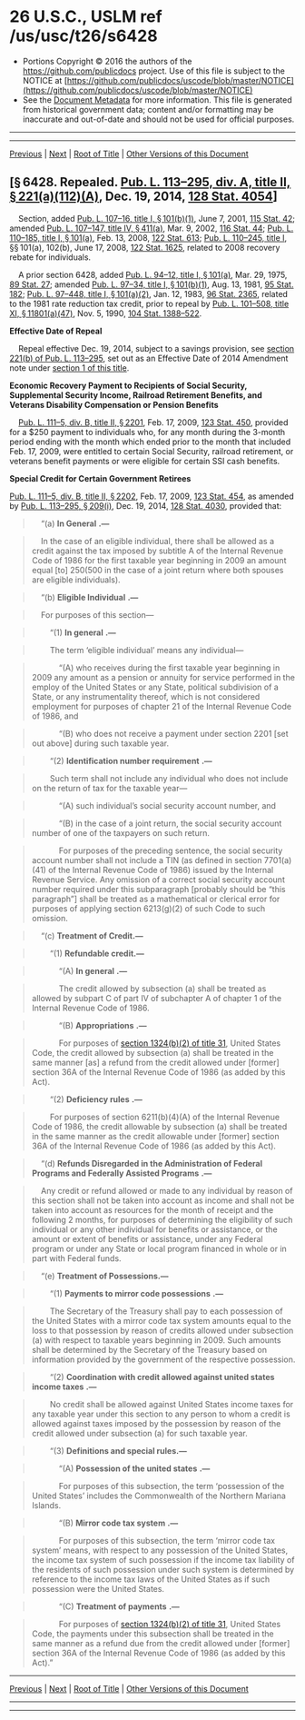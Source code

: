 ---
---

# 26 U.S.C., USLM ref /us/usc/t26/s6428

* Portions Copyright © 2016 the authors of the https://github.com/publicdocs project.
  Use of this file is subject to the NOTICE at [https://github.com/publicdocs/uscode/blob/master/NOTICE](https://github.com/publicdocs/uscode/blob/master/NOTICE)
* See the [Document Metadata](././../../../../../..//README.md) for more information.
  This file is generated from historical government data; content and/or formatting may be inaccurate and out-of-date and should not be used for official purposes.

----------
----------

[Previous](./../../../../../..//us/usc/t26/stF/ch65/schB/m__us_usc_t26_s6427.md) | [Next](./../../../../../..//us/usc/t26/stF/ch65/schB/m__us_usc_t26_s6429.md) | [Root of Title](./../../../../../../) | [Other Versions of this Document](https://publicdocs.github.io/go/links?ns=uslm&ref=%2Fus%2Fusc%2Ft26%2Fs6428)

## \[§ 6428. Repealed. [Pub. L. 113–295, div. A, title II, § 221(a)(112)(A)][/us/pl/113/295/s221/a/112/A], Dec. 19, 2014, [128 Stat. 4054][/us/stat/128/4054]\]

    Section, added [Pub. L. 107–16, title I, § 101(b)(1)][/us/pl/107/16/s101/b/1], June 7, 2001, [115 Stat. 42][/us/stat/115/42]; amended [Pub. L. 107–147, title IV, § 411(a)][/us/pl/107/147/s411/a], Mar. 9, 2002, [116 Stat. 44][/us/stat/116/44]; [Pub. L. 110–185, title I, § 101(a)][/us/pl/110/185/s101/a], Feb. 13, 2008, [122 Stat. 613][/us/stat/122/613]; [Pub. L. 110–245, title I][/us/pl/110/245], §§ 101(a), 102(b), June 17, 2008, [122 Stat. 1625][/us/stat/122/1625], related to 2008 recovery rebate for individuals.

    A prior section 6428, added [Pub. L. 94–12, title I, § 101(a)][/us/pl/94/12/s101/a], Mar. 29, 1975, [89 Stat. 27][/us/stat/89/27]; amended [Pub. L. 97–34, title I, § 101(b)(1)][/us/pl/97/34/s101/b/1], Aug. 13, 1981, [95 Stat. 182][/us/stat/95/182]; [Pub. L. 97–448, title I, § 101(a)(2)][/us/pl/97/448/s101/a/2], Jan. 12, 1983, [96 Stat. 2365][/us/stat/96/2365], related to the 1981 rate reduction tax credit, prior to repeal by [Pub. L. 101–508, title XI, § 11801(a)(47)][/us/pl/101/508/s11801/a/47], Nov. 5, 1990, [104 Stat. 1388–522][/us/stat/104/1388-522].

 __Effective Date of Repeal__ 

    Repeal effective Dec. 19, 2014, subject to a savings provision, see [section 221(b) of Pub. L. 113–295][/us/pl/113/295/s221/b], set out as an Effective Date of 2014 Amendment note under [section 1 of this title][/us/usc/t26/s1].

 __Economic Recovery Payment to Recipients of Social Security, Supplemental Security Income, Railroad Retirement Benefits, and Veterans Disability Compensation or Pension Benefits__ 

    [Pub. L. 111–5, div. B, title II, § 2201][/us/pl/111/5/s2201], Feb. 17, 2009, [123 Stat. 450][/us/stat/123/450], provided for a $250 payment to individuals who, for any month during the 3-month period ending with the month which ended prior to the month that included Feb. 17, 2009, were entitled to certain Social Security, railroad retirement, or veterans benefit payments or were eligible for certain SSI cash benefits.

 __Special Credit for Certain Government Retirees__ 

[Pub. L. 111–5, div. B, title II, § 2202][/us/pl/111/5/s2202], Feb. 17, 2009, [123 Stat. 454][/us/stat/123/454], as amended by [Pub. L. 113–295, § 209(i)][/us/pl/113/295/s209/i], Dec. 19, 2014, [128 Stat. 4030][/us/stat/128/4030], provided that:

>     “(a)  __In General__  __.—__ 

>     In the case of an eligible individual, there shall be allowed as a credit against the tax imposed by subtitle A of the Internal Revenue Code of 1986 for the first taxable year beginning in 2009 an amount equal \[to\] $250 ($500 in the case of a joint return where both spouses are eligible individuals).

>     “(b)  __Eligible Individual__  __.—__ 

>     For purposes of this section—

>         “(1)  __In general__  __.—__ 

>         The term ‘eligible individual’ means any individual—

>             “(A) who receives during the first taxable year beginning in 2009 any amount as a pension or annuity for service performed in the employ of the United States or any State, political subdivision of a State, or any instrumentality thereof, which is not considered employment for purposes of chapter 21 of the Internal Revenue Code of 1986, and

>             “(B) who does not receive a payment under section 2201 \[set out above\] during such taxable year.

>         “(2)  __Identification number requirement__  __.—__ 

>         Such term shall not include any individual who does not include on the return of tax for the taxable year—

>             “(A) such individual’s social security account number, and

>             “(B) in the case of a joint return, the social security account number of one of the taxpayers on such return.

>             For purposes of the preceding sentence, the social security account number shall not include a TIN (as defined in section 7701(a)(41) of the Internal Revenue Code of 1986) issued by the Internal Revenue Service. Any omission of a correct social security account number required under this subparagraph \[probably should be “this paragraph”\] shall be treated as a mathematical or clerical error for purposes of applying section 6213(g)(2) of such Code to such omission.

>     “(c) __Treatment of Credit.—__ 

>         “(1) __Refundable credit.—__ 

>             “(A)  __In general__  __.—__ 

>             The credit allowed by subsection (a) shall be treated as allowed by subpart C of part IV of subchapter A of chapter 1 of the Internal Revenue Code of 1986.

>             “(B)  __Appropriations__  __.—__ 

>             For purposes of [section 1324(b)(2) of title 31][/us/usc/t31/s1324/b/2], United States Code, the credit allowed by subsection (a) shall be treated in the same manner \[as\] a refund from the credit allowed under \[former\] section 36A of the Internal Revenue Code of 1986 (as added by this Act).

>         “(2)  __Deficiency rules__  __.—__ 

>         For purposes of section 6211(b)(4)(A) of the Internal Revenue Code of 1986, the credit allowable by subsection (a) shall be treated in the same manner as the credit allowable under \[former\] section 36A of the Internal Revenue Code of 1986 (as added by this Act).

>     “(d)  __Refunds Disregarded in the Administration of Federal Programs and Federally Assisted Programs__  __.—__ 

>     Any credit or refund allowed or made to any individual by reason of this section shall not be taken into account as income and shall not be taken into account as resources for the month of receipt and the following 2 months, for purposes of determining the eligibility of such individual or any other individual for benefits or assistance, or the amount or extent of benefits or assistance, under any Federal program or under any State or local program financed in whole or in part with Federal funds.

>     “(e) __Treatment of Possessions.—__ 

>         “(1)  __Payments to mirror code possessions__  __.—__ 

>         The Secretary of the Treasury shall pay to each possession of the United States with a mirror code tax system amounts equal to the loss to that possession by reason of credits allowed under subsection (a) with respect to taxable years beginning in 2009. Such amounts shall be determined by the Secretary of the Treasury based on information provided by the government of the respective possession.

>         “(2)  __Coordination with credit allowed against united states income taxes__  __.—__ 

>         No credit shall be allowed against United States income taxes for any taxable year under this section to any person to whom a credit is allowed against taxes imposed by the possession by reason of the credit allowed under subsection (a) for such taxable year.

>         “(3) __Definitions and special rules.—__ 

>             “(A)  __Possession of the united states__  __.—__ 

>             For purposes of this subsection, the term ‘possession of the United States’ includes the Commonwealth of the Northern Mariana Islands.

>             “(B)  __Mirror code tax system__  __.—__ 

>             For purposes of this subsection, the term ‘mirror code tax system’ means, with respect to any possession of the United States, the income tax system of such possession if the income tax liability of the residents of such possession under such system is determined by reference to the income tax laws of the United States as if such possession were the United States.

>             “(C)  __Treatment of payments__  __.—__ 

>             For purposes of [section 1324(b)(2) of title 31][/us/usc/t31/s1324/b/2], United States Code, the payments under this subsection shall be treated in the same manner as a refund due from the credit allowed under \[former\] section 36A of the Internal Revenue Code of 1986 (as added by this Act).”

----------

[Previous](./../../../../../..//us/usc/t26/stF/ch65/schB/m__us_usc_t26_s6427.md) | [Next](./../../../../../..//us/usc/t26/stF/ch65/schB/m__us_usc_t26_s6429.md) | [Root of Title](./../../../../../../) | [Other Versions of this Document](https://publicdocs.github.io/go/links?ns=uslm&ref=%2Fus%2Fusc%2Ft26%2Fs6428)

----------
----------

[/us/pl/113/295/s221/a/112/A]: https://publicdocs.github.io/go/links?ns=uslm&ref=%2Fus%2Fpl%2F113%2F295%2Fs221%2Fa%2F112%2FA
[/us/stat/128/4054]: https://publicdocs.github.io/go/links?ns=uslm&ref=%2Fus%2Fstat%2F128%2F4054
[/us/pl/107/16/s101/b/1]: https://publicdocs.github.io/go/links?ns=uslm&ref=%2Fus%2Fpl%2F107%2F16%2Fs101%2Fb%2F1
[/us/stat/115/42]: https://publicdocs.github.io/go/links?ns=uslm&ref=%2Fus%2Fstat%2F115%2F42
[/us/pl/107/147/s411/a]: https://publicdocs.github.io/go/links?ns=uslm&ref=%2Fus%2Fpl%2F107%2F147%2Fs411%2Fa
[/us/stat/116/44]: https://publicdocs.github.io/go/links?ns=uslm&ref=%2Fus%2Fstat%2F116%2F44
[/us/pl/110/185/s101/a]: https://publicdocs.github.io/go/links?ns=uslm&ref=%2Fus%2Fpl%2F110%2F185%2Fs101%2Fa
[/us/stat/122/613]: https://publicdocs.github.io/go/links?ns=uslm&ref=%2Fus%2Fstat%2F122%2F613
[/us/pl/110/245]: https://publicdocs.github.io/go/links?ns=uslm&ref=%2Fus%2Fpl%2F110%2F245
[/us/stat/122/1625]: https://publicdocs.github.io/go/links?ns=uslm&ref=%2Fus%2Fstat%2F122%2F1625
[/us/pl/94/12/s101/a]: https://publicdocs.github.io/go/links?ns=uslm&ref=%2Fus%2Fpl%2F94%2F12%2Fs101%2Fa
[/us/stat/89/27]: https://publicdocs.github.io/go/links?ns=uslm&ref=%2Fus%2Fstat%2F89%2F27
[/us/pl/97/34/s101/b/1]: https://publicdocs.github.io/go/links?ns=uslm&ref=%2Fus%2Fpl%2F97%2F34%2Fs101%2Fb%2F1
[/us/stat/95/182]: https://publicdocs.github.io/go/links?ns=uslm&ref=%2Fus%2Fstat%2F95%2F182
[/us/pl/97/448/s101/a/2]: https://publicdocs.github.io/go/links?ns=uslm&ref=%2Fus%2Fpl%2F97%2F448%2Fs101%2Fa%2F2
[/us/stat/96/2365]: https://publicdocs.github.io/go/links?ns=uslm&ref=%2Fus%2Fstat%2F96%2F2365
[/us/pl/101/508/s11801/a/47]: https://publicdocs.github.io/go/links?ns=uslm&ref=%2Fus%2Fpl%2F101%2F508%2Fs11801%2Fa%2F47
[/us/stat/104/1388-522]: https://publicdocs.github.io/go/links?ns=uslm&ref=%2Fus%2Fstat%2F104%2F1388-522
[/us/pl/113/295/s221/b]: https://publicdocs.github.io/go/links?ns=uslm&ref=%2Fus%2Fpl%2F113%2F295%2Fs221%2Fb
[/us/usc/t26/s1]: https://publicdocs.github.io/go/links?ns=uslm&ref=%2Fus%2Fusc%2Ft26%2Fs1
[/us/pl/111/5/s2201]: https://publicdocs.github.io/go/links?ns=uslm&ref=%2Fus%2Fpl%2F111%2F5%2Fs2201
[/us/stat/123/450]: https://publicdocs.github.io/go/links?ns=uslm&ref=%2Fus%2Fstat%2F123%2F450
[/us/pl/111/5/s2202]: https://publicdocs.github.io/go/links?ns=uslm&ref=%2Fus%2Fpl%2F111%2F5%2Fs2202
[/us/stat/123/454]: https://publicdocs.github.io/go/links?ns=uslm&ref=%2Fus%2Fstat%2F123%2F454
[/us/pl/113/295/s209/i]: https://publicdocs.github.io/go/links?ns=uslm&ref=%2Fus%2Fpl%2F113%2F295%2Fs209%2Fi
[/us/stat/128/4030]: https://publicdocs.github.io/go/links?ns=uslm&ref=%2Fus%2Fstat%2F128%2F4030
[/us/usc/t31/s1324/b/2]: https://publicdocs.github.io/go/links?ns=uslm&ref=%2Fus%2Fusc%2Ft31%2Fs1324%2Fb%2F2
[/us/usc/t31/s1324/b/2]: https://publicdocs.github.io/go/links?ns=uslm&ref=%2Fus%2Fusc%2Ft31%2Fs1324%2Fb%2F2


